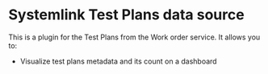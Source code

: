 # Systemlink Test Plans data source

This is a plugin for the Test Plans from the Work order service. It allows you to:

- Visualize test plans metadata and its count on a dashboard
